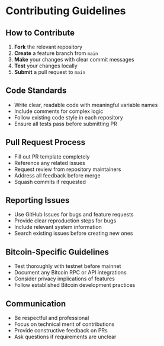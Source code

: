 # Contributing Guidelines

## How to Contribute

1. **Fork** the relevant repository
2. **Create** a feature branch from `main`
3. **Make** your changes with clear commit messages
4. **Test** your changes locally
5. **Submit** a pull request to `main`

## Code Standards

- Write clear, readable code with meaningful variable names
- Include comments for complex logic
- Follow existing code style in each repository
- Ensure all tests pass before submitting PR

## Pull Request Process

- Fill out PR template completely
- Reference any related issues
- Request review from repository maintainers
- Address all feedback before merge
- Squash commits if requested

## Reporting Issues

- Use GitHub Issues for bugs and feature requests
- Provide clear reproduction steps for bugs
- Include relevant system information
- Search existing issues before creating new ones

## Bitcoin-Specific Guidelines

- Test thoroughly with testnet before mainnet
- Document any Bitcoin RPC or API integrations
- Consider privacy implications of features
- Follow established Bitcoin development practices

## Communication

- Be respectful and professional
- Focus on technical merit of contributions
- Provide constructive feedback on PRs
- Ask questions if requirements are unclear
